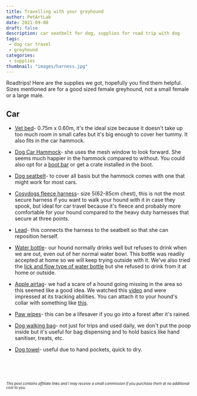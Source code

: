```yaml
---
title: Travelling with your greyhound
author: PetArtLab
date: 2021-09-08
draft: false
description: car seatbelt for dog, supplies for road trip with dog
tags:
 - dog car travel
 - greyhound
categories:
 - supplies
thumbnail: "images/harness.jpg"
---
```

 
Roadtrips! Here are the supplies we got, hopefully you find them helpful. Sizes mentioned are for a good sized female greyhound, not a small female or a large male. 
 
## **Car** ##

* [Vet bed](https://amzn.to/3hdjOyy)- 0.75m x 0.60m, it's the ideal size because it doesn't take up too much room in small cafes but it's big enough to cover her tummy. It also fits in the car hammock.

* [Dog Car Hammock](https://amzn.to/3yU8jBY)- she uses the mesh window to look forward. She seems much happier in the hammock compared to without. You could also opt for a [boot bar](https://www.zooplus.co.uk/shop/dogs/dog_cages_carriers/car_safety_grids/333919) or get a crate installed in the boot. 

* [Dog seatbelt](https://amzn.to/2WX3MBs)- to cover all basis but the hammock comes with one that might work for most cars. 

* [Cosydogs fleece harness](https://amzn.to/3BSL1ON)- size 5(62-85cm chest), this is not the most secure harness if you want to walk your hound with it in case they spook, but ideal for car travel because it's fleece and probably more comfortable for your hound compared to the heavy duty harnesses that secure at three points. 

* [Lead](https://amzn.to/3hhOEpv)- this connects the harness to the seatbelt so that she can reposition herself. 

* [Water bottle](https://amzn.to/3E1EEua)- our hound normally drinks well but refuses to drink when we are out, even out of her normal water bowl. This bottle was readily accepted at home so we will keep trying outside with it. We've also tried the [lick and flow type of water bottle](https://www.bigpaws.co/collections/out-and-about/products/dog-water-bottles) but she refused to drink from it at home or outside. 

* [Apple airtag](https://amzn.to/2VqsLg1)- we had a scare of a hound going missing in the area so this seemed like a good idea. We watched this [video](https://www.youtube.com/watch?v=NCamqP-ObMQ&ab_channel=GeoffMarshall) and were impressed at its tracking abilities. You can attach it to your hound's collar with something like [this](https://amzn.to/3tmtWK4).

* [Paw wipes](https://amzn.to/3jQT7kS)- this can be a lifesaver if you go into a forest after it's rained. 

* [Dog walking bag](https://amzn.to/38PTHZF)- not just for trips and used daily, we don't put the poop inside but it's useful for bag dispensing and to hold basics like hand sanitiser, treats, etc.

* [Dog towel](https://amzn.to/3tnM1Y0)- useful due to hand pockets, quick to dry.
<br>


<br>


<br>



<sub><sup>_This post contains affiliate links and I may receive a small commission if you purchase them at no additional cost to you._</sup></sub>

